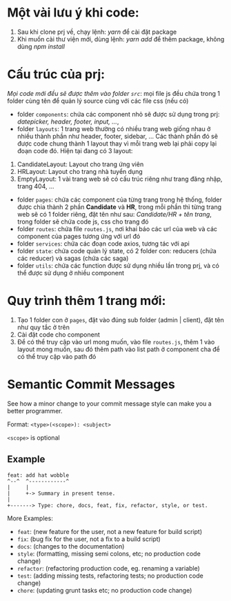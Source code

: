 # Một vài lưu ý khi code:

1. Sau khi clone prj về, chạy lệnh: _yarn_ để cài đặt package
2. Khi muốn cài thư viện mới, dùng lệnh: _yarn add_ để thêm package, không dùng _npm install_

# Cấu trúc của prj:

_Mọi code mới đều sẽ được thêm vào folder `src`_: mọi file js đều chứa trong 1 folder cùng tên để quản lý source cùng với các file css (nếu có)

- folder `components`: chứa các component nhỏ sẽ được sử dụng trong prj: _datepicker, header, footer, input, ..._,
- folder `layouts`: 1 trang web thường có nhiều trang web giống nhau ở nhiều thành phần như header, footer, sidebar, ... Các thành phần đó sẽ được code chung thành 1 layout thay vì mỗi trang web lại phải copy lại đoạn code đó. Hiện tại đang có 3 layout:

1. CandidateLayout: Layout cho trang ứng viên
2. HRLayout: Layout cho trang nhà tuyển dụng
3. EmptyLayout: 1 vài trang web sẽ có cấu trúc riêng như trang đăng nhập, trang 404, ...

- folder `pages`: chứa các component của từng trang trong hệ thống, folder được chia thành 2 phần **Candidate** và **HR**, trong mỗi phần thì từng trang web sẽ có 1 folder riêng, đặt tên như sau: _Candidate/HR + tên trang_, trong folder sẽ chứa code js, css cho trang đó
- folder `routes`: chứa file `routes.js`, nơi khai báo các url của web và các component của pages tương ứng với url đó
- folder `services`: chứa các đoạn code axios, tương tác với api
- folder `state`: chứa code quản lý state, có 2 folder con: reducers (chứa các reducer) và sagas (chứa các saga)
- folder `utils`: chứa các function được sử dụng nhiều lần trong prj, và có thể được sử dụng ở nhiều component

# Quy trình thêm 1 trang mới:

1. Tạo 1 folder con ở `pages`, đặt vào đúng sub folder (admin | client), đặt tên như quy tắc ở trên
2. Cài đặt code cho component
3. Để có thể truy cập vào url mong muốn, vào file `routes.js`, thêm 1 <Route /> vào layout mong muốn, sau đó thêm path vào list path ở component <Route> cha để có thể truy cập vào path đó

# Semantic Commit Messages

See how a minor change to your commit message style can make you a better programmer.

Format: `<type>(<scope>): <subject>`

`<scope>` is optional

## Example

```
feat: add hat wobble
^--^  ^------------^
|     |
|     +-> Summary in present tense.
|
+-------> Type: chore, docs, feat, fix, refactor, style, or test.
```

More Examples:

- `feat`: (new feature for the user, not a new feature for build script)
- `fix`: (bug fix for the user, not a fix to a build script)
- `docs`: (changes to the documentation)
- `style`: (formatting, missing semi colons, etc; no production code change)
- `refactor`: (refactoring production code, eg. renaming a variable)
- `test`: (adding missing tests, refactoring tests; no production code change)
- `chore`: (updating grunt tasks etc; no production code change)
